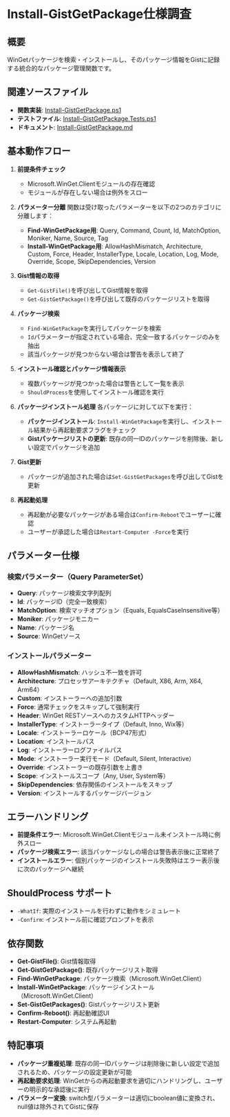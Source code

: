 # Install-GistGetPackage仕様調査

## 概要
WinGetパッケージを検索・インストールし、そのパッケージ情報をGistに記録する統合的なパッケージ管理関数です。

## 関連ソースファイル
- **関数実装**: [Install-GistGetPackage.ps1](../../powershell/src/Public/Install-GistGetPackage.ps1)
- **テストファイル**: [Install-GistGetPackage.Tests.ps1](../../powershell/test/Public/Install-GistGetPackage.Tests.ps1)
- **ドキュメント**: [Install-GistGetPackage.md](../../powershell/docs/en-us/Install-GistGetPackage.md)

## 基本動作フロー

1. **前提条件チェック**
   - Microsoft.WinGet.Clientモジュールの存在確認
   - モジュールが存在しない場合は例外をスロー

2. **パラメーター分離**
   関数は受け取ったパラメーターを以下の2つのカテゴリに分離します：
   - **Find-WinGetPackage用**: Query, Command, Count, Id, MatchOption, Moniker, Name, Source, Tag
   - **Install-WinGetPackage用**: AllowHashMismatch, Architecture, Custom, Force, Header, InstallerType, Locale, Location, Log, Mode, Override, Scope, SkipDependencies, Version

3. **Gist情報の取得**
   - `Get-GistFile()`を呼び出してGist情報を取得
   - `Get-GistGetPackage()`を呼び出して既存のパッケージリストを取得

4. **パッケージ検索**
   - `Find-WinGetPackage`を実行してパッケージを検索
   - `Id`パラメーターが指定されている場合、完全一致するパッケージのみを抽出
   - 該当パッケージが見つからない場合は警告を表示して終了

5. **インストール確認とパッケージ情報表示**
   - 複数パッケージが見つかった場合は警告として一覧を表示
   - `ShouldProcess`を使用してインストール確認を実行

6. **パッケージインストール処理**
   各パッケージに対して以下を実行：
   - **パッケージインストール**: `Install-WinGetPackage`を実行し、インストール結果から再起動要求フラグをチェック
   - **Gistパッケージリストの更新**: 既存の同一IDのパッケージを削除後、新しい設定でパッケージを追加

7. **Gist更新**
   - パッケージが追加された場合は`Set-GistGetPackages`を呼び出してGistを更新

8. **再起動処理**
   - 再起動が必要なパッケージがある場合は`Confirm-Reboot`でユーザーに確認
   - ユーザーが承認した場合は`Restart-Computer -Force`を実行

## パラメーター仕様

### 検索パラメーター（Query ParameterSet）
- **Query**: パッケージ検索文字列配列
- **Id**: パッケージID（完全一致検索）
- **MatchOption**: 検索マッチオプション（Equals, EqualsCaseInsensitive等）
- **Moniker**: パッケージモニカー
- **Name**: パッケージ名
- **Source**: WinGetソース

### インストールパラメーター
- **AllowHashMismatch**: ハッシュ不一致を許可
- **Architecture**: プロセッサアーキテクチャ（Default, X86, Arm, X64, Arm64）
- **Custom**: インストーラーへの追加引数
- **Force**: 通常チェックをスキップして強制実行
- **Header**: WinGet RESTソースへのカスタムHTTPヘッダー
- **InstallerType**: インストーラータイプ（Default, Inno, Wix等）
- **Locale**: インストーラーロケール（BCP47形式）
- **Location**: インストールパス
- **Log**: インストーラーログファイルパス
- **Mode**: インストーラー実行モード（Default, Silent, Interactive）
- **Override**: インストーラーの既存引数を上書き
- **Scope**: インストールスコープ（Any, User, System等）
- **SkipDependencies**: 依存関係のインストールをスキップ
- **Version**: インストールするパッケージバージョン

## エラーハンドリング
- **前提条件エラー**: Microsoft.WinGet.Clientモジュール未インストール時に例外スロー
- **パッケージ検索エラー**: 該当パッケージなしの場合は警告表示後に正常終了
- **インストールエラー**: 個別パッケージのインストール失敗時はエラー表示後に次のパッケージへ継続

## ShouldProcess サポート
- `-WhatIf`: 実際のインストールを行わずに動作をシミュレート
- `-Confirm`: インストール前に確認プロンプトを表示

## 依存関数
- **Get-GistFile()**: Gist情報取得
- **Get-GistGetPackage()**: 既存パッケージリスト取得
- **Find-WinGetPackage**: パッケージ検索（Microsoft.WinGet.Client）
- **Install-WinGetPackage**: パッケージインストール（Microsoft.WinGet.Client）
- **Set-GistGetPackages()**: Gistパッケージリスト更新
- **Confirm-Reboot()**: 再起動確認UI
- **Restart-Computer**: システム再起動

## 特記事項
- **パッケージ重複処理**: 既存の同一IDパッケージは削除後に新しい設定で追加されるため、パッケージの設定更新が可能
- **再起動要求処理**: WinGetからの再起動要求を適切にハンドリングし、ユーザーの明示的な承認後に実行
- **パラメーター変換**: switch型パラメーターは適切にboolean値に変換され、null値は除外されてGistに保存
